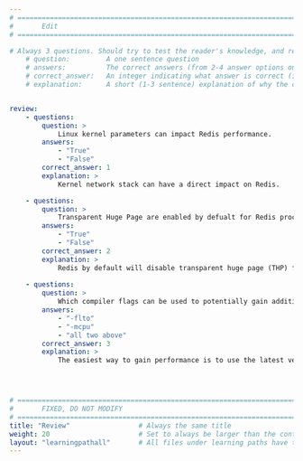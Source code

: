 ```yaml
---
# ================================================================================
#       Edit
# ================================================================================

# Always 3 questions. Should try to test the reader's knowledge, and reinforce the key points you want them to remember.
    # question:         A one sentence question
    # answers:          The correct answers (from 2-4 answer options only). Should be surrounded by quotes.
    # correct_answer:   An integer indicating what answer is correct (index starts from 0)
    # explanation:      A short (1-3 sentence) explanation of why the correct answer is correct. Can add additional context if desired


review:
    - questions:
        question: >
            Linux kernel parameters can impact Redis performance.
        answers:
            - "True"
            - "False"
        correct_answer: 1
        explanation: >
            Kernel network stack can have a direct impact on Redis.

    - questions:
        question: >
            Transparent Huge Page are enabled by defualt for Redis process to avoid latency problems. 
        answers:
            - "True"
            - "False"
        correct_answer: 2                  
        explanation: >
            Redis by default will disable transparent huge page (THP) for the Redis process if it is enabled in order to avoid latency problems.
               
    - questions:
        question: >
            Which compiler flags can be used to potentially gain additional performance on Arm?
        answers:
            - "-flto"
            - "-mcpu"
            - "all two above"
        correct_answer: 3                    
        explanation: >
            The easiest way to gain performance is to use the latest version of GCC. Aside from that, the flag -mcpu and -flto can be used to potentially gain additional performance.




# ================================================================================
#       FIXED, DO NOT MODIFY
# ================================================================================
title: "Review"                 # Always the same title
weight: 20                      # Set to always be larger than the content in this path
layout: "learningpathall"       # All files under learning paths have this same wrapper
---
```

